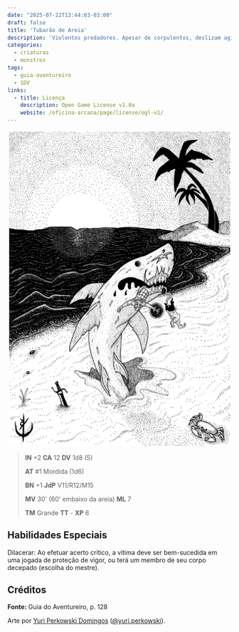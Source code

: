 ```yaml
---
date: "2025-07-22T13:44:03-03:00"
draft: false
title: 'Tubarão de Areia'
description: 'Violentos predadores. Apesar de corpulentos, deslizam agilmente sob a areia.'
categories:
  - criaturas
  - monstros
tags:
  - guia-aventureiro
  - 1DV
links:
  - title: Licença
    description: Open Game License v1.0a
    website: /oficina-arcana/page/license/ogl-v1/
---
```


![Tubarão de Areia](tubarao.png)

> **IN** +2 **CA** 12 **DV** 1d8 (5)
>
> **AT** #1 Mordida (1d6)
>
> **BN** +1 **JdP** V11/R12/M15
>
> **MV** 30' (60' embaixo da areia) **ML** 7
>
> **TM** Grande **TT** - **XP** 6

## Habilidades Especiais

Dilacerar: Ao efetuar acerto crítico, a vítima deve ser 
bem-sucedida em uma jogada de proteção de vigor, ou terá um
membro de seu corpo decepado (escolha do mestre).

## Créditos

**Fonte:** Guia do Aventureiro, p. 128

Arte por [Yuri Perkowski Domingos](https://www.artstation.com/perkowski) ([@yuri.perkowski](https://www.instagram.com/yuri.perkowski/)).
